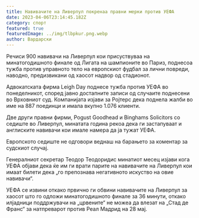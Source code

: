 ```yaml
---
title: Навивачите на Ливерпул покренаа правни мерки против УЕФА
date: 2023-04-06T23:14:45.182Z
category: спорт
featured: true
featuredImage: ../img/tlbpkur.png.webp
author: Вардарски
---
```


Речиси 900 навивачи на Ливерпул кои присуствуваа на минатогодишното финале од Лигата на шампионите во Париз, поднесоа тужба против управното тело на европскиот фудбал за лични повреди, наводно, предизвикани од хаосот надвор од стадионот.

Адвокатската фирма Leigh Day поднесе тужба против УЕФА во понеделникот, според јавно достапните записи од случаите поднесени во Врховниот суд. Компанијата изјави за Ројтерс дека поднела жалби во име на 887 поединци и имала вкупно 1.076 клиенти.

Две други правни фирми, Pogust Goodhead и Binghams Solicitors со седиште во Ливерпул, минатата година рекоа дека ги застапуваат и англиските навивачи кои имале намера да ја тужат УЕФА.

Европското седиште не одговори веднаш на барањето за коментар за судскиот случај.

Генералниот секретар Теодор Теодоридис минатиот месец изјави кога УЕФА објави дека ќе им ги врати парите на навивачите на Ливерпул кои имаат билети дека „го препознава негативното искуство на овие навивачи“.

УЕФА се извини откако првично ги обвини навивачите на Ливерпул за хаосот што го одложи минатогодишното финале за 36 минути, откако илјадници поддржувачи на „црвените“ не можеа да влезат на „Стад де Франс“ за натпреварот против Реал Мадрид на 28 мај.
